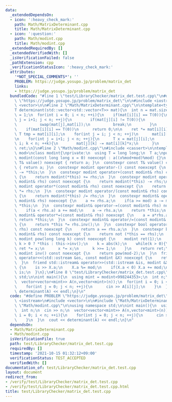 ```yaml
---
data:
  _extendedDependsOn:
  - icon: ':heavy_check_mark:'
    path: Math/MatrixDeterminant.cpp
    title: Math/MatrixDeterminant.cpp
  - icon: ':question:'
    path: Math/modint.cpp
    title: Math/modint.cpp
  _extendedRequiredBy: []
  _extendedVerifiedWith: []
  _isVerificationFailed: false
  _pathExtension: cpp
  _verificationStatusIcon: ':heavy_check_mark:'
  attributes:
    '*NOT_SPECIAL_COMMENTS*': ''
    PROBLEM: https://judge.yosupo.jp/problem/matrix_det
    links:
    - https://judge.yosupo.jp/problem/matrix_det
  bundledCode: "#line 1 \"test/LibraryChecker/matrix_det.test.cpp\"\n#define PROBLEM\
    \ \"https://judge.yosupo.jp/problem/matrix_det\"\n\n#include <iostream>\n#include\
    \ <vector>\n\n#line 2 \"Math/MatrixDeterminant.cpp\"\n\ntemplate<typename T>\n\
    T determinant(std::vector<std::vector<T>> mat){\n  int n = mat.size();\n  T ret\
    \ = 1;\n  for(int i = 0; i < n; ++i){\n    if(mat[i][i] == T(0)){\n      for(int\
    \ j = i+1; j < n; ++j){\n        if(mat[j][i] != T(0)){\n          ret *= -1;\n\
    \          swap(mat[j],mat[i]);\n          break;\n        }\n      }\n    }\n\
    \    if(mat[i][i] == T(0))\n      return 0;\n\n    ret *= mat[i][i];\n    const\
    \ T tmp = mat[i][i];\n    for(int j = i; j < n; ++j)\n      mat[i][j] /= tmp;\n\
    \n    for(int j = i+1; j < n; ++j){\n      T x = mat[j][i];\n      for(int k =\
    \ i; k < n; ++k){\n        mat[j][k] -= mat[i][k]*x;\n      }\n    }\n  }\n  return\
    \ ret;\n}\n#line 2 \"Math/modint.cpp\"\n#include <cassert>\n\ntemplate<long long\
    \ mod>\nclass modint{\nprivate:\n  using T = long long;\n  T a;\npublic:\n  constexpr\
    \ modint(const long long x = 0) noexcept : a((x%mod+mod)%mod) {}\n  constexpr\
    \ T& value() noexcept { return a; }\n  constexpr const T& value() const noexcept\
    \ { return a; }\n  constexpr modint operator-() const noexcept {\n    return modint(0)\
    \ -= *this;\n  }\n  constexpr modint operator+(const modint& rhs) const noexcept\
    \ {\n    return modint(*this) += rhs;\n  }\n  constexpr modint operator-(const\
    \ modint& rhs) const noexcept {\n    return modint(*this) -= rhs;\n  }\n  constexpr\
    \ modint operator*(const modint& rhs) const noexcept {\n    return modint(*this)\
    \ *= rhs;\n  }\n  constexpr modint operator/(const modint& rhs) const noexcept\
    \ {\n    return modint(*this) /= rhs;\n  }\n  constexpr modint& operator+=(const\
    \ modint& rhs) noexcept {\n    a += rhs.a;\n    if(a >= mod) a -= mod;\n    return\
    \ *this;\n  }\n  constexpr modint& operator-=(const modint& rhs) noexcept {\n\
    \    if(a < rhs.a) a += mod;\n    a -= rhs.a;\n    return *this;\n  }\n  constexpr\
    \ modint& operator*=(const modint& rhs) noexcept {\n    a = a*rhs.a%mod;\n   \
    \ return *this;\n  }\n  constexpr modint& operator/=(const modint& rhs) noexcept\
    \ {\n    return *this *= rhs.inv();\n  }\n  constexpr bool operator==(const modint&\
    \ rhs) const noexcept {\n    return a == rhs.a;\n  }\n  constexpr bool operator!=(const\
    \ modint& rhs) const noexcept {\n    return not (*this == rhs);\n  }\n  constexpr\
    \ modint pow(long long k) const noexcept {\n    modint ret(1);\n    modint x =\
    \ k > 0 ? *this : this->inv();\n    k = abs(k);\n    while(k > 0){\n      if(k&1)\
    \ ret *= x;\n      x *= x;\n      k >>= 1;\n    }\n    return ret;\n  }\n  constexpr\
    \ modint inv() const noexcept {\n    return pow(mod-2);\n  }\n  friend std::ostream&\
    \ operator<<(std::ostream &os, const modint &X) noexcept {\n    return os << X.a;\n\
    \  }\n  friend std::istream& operator>>(std::istream &is, modint &X) noexcept\
    \ {\n    is >> X.a;\n    X.a %= mod;\n    if(X.a < 0) X.a += mod;\n    return\
    \ is;\n  }\n};\n#line 8 \"test/LibraryChecker/matrix_det.test.cpp\"\n\nusing namespace\
    \ std;\n\nint main(){\n  using mint = modint<998244353>;\n  int n;\n  cin >> n;\n\
    \  vector<vector<mint>> A(n,vector<mint>(n));\n  for(int i = 0; i < n; ++i){\n\
    \    for(int j = 0; j < n; ++j){\n      cin >> A[i][j];\n    }\n  }\n  cout <<\
    \ determinant(A) << endl;\n}\n"
  code: "#define PROBLEM \"https://judge.yosupo.jp/problem/matrix_det\"\n\n#include\
    \ <iostream>\n#include <vector>\n\n#include \"Math/MatrixDeterminant.cpp\"\n#include\
    \ \"Math/modint.cpp\"\n\nusing namespace std;\n\nint main(){\n  using mint = modint<998244353>;\n\
    \  int n;\n  cin >> n;\n  vector<vector<mint>> A(n,vector<mint>(n));\n  for(int\
    \ i = 0; i < n; ++i){\n    for(int j = 0; j < n; ++j){\n      cin >> A[i][j];\n\
    \    }\n  }\n  cout << determinant(A) << endl;\n}\n"
  dependsOn:
  - Math/MatrixDeterminant.cpp
  - Math/modint.cpp
  isVerificationFile: true
  path: test/LibraryChecker/matrix_det.test.cpp
  requiredBy: []
  timestamp: '2021-10-15 01:32:12+09:00'
  verificationStatus: TEST_ACCEPTED
  verifiedWith: []
documentation_of: test/LibraryChecker/matrix_det.test.cpp
layout: document
redirect_from:
- /verify/test/LibraryChecker/matrix_det.test.cpp
- /verify/test/LibraryChecker/matrix_det.test.cpp.html
title: test/LibraryChecker/matrix_det.test.cpp
---
```

